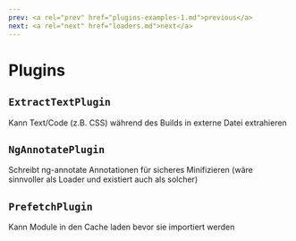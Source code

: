 ```yaml
---
prev: <a rel="prev" href="plugins-examples-1.md">previous</a>
next: <a rel="next" href="loaders.md">next</a>
---
```


# Plugins

## `ExtractTextPlugin`

Kann Text/Code (z.B. CSS) während des Builds in externe Datei extrahieren <!--{data-bespoke-bullet=0}-->

## `NgAnnotatePlugin` <!--{data-bespoke-bullet=1}-->

Schreibt ng-annotate Annotationen für sicheres Minifizieren (wäre sinnvoller als Loader und existiert auch als solcher) <!--{data-bespoke-bullet=1}-->

## `PrefetchPlugin` <!--{data-bespoke-bullet=2}-->

Kann Module in den Cache laden bevor sie importiert werden <!--{data-bespoke-bullet=2}-->

<aside>
</aside>
